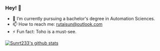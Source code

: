 ### Hey! 👋



<!-- - 🔭 I’m currently working on ... -->
- 🌱 I’m currently pursuing a bachelor's degree in Automation Sciences.
- 📫 How to reach me: rutaisun@outlook.com
- ⚡ Fun fact: Toho is a must-see.

[![Sunrt233's github stats](https://github-readme-stats.vercel.app/api?username=SunRt233&show_icons=true&theme=transparent)](https://github.com/anuraghazra/github-readme-stats)

<!--
**SunRt233/SunRt233** is a ✨ _special_ ✨ repository because its `README.md` (this file) appears on your GitHub profile.

Here are some ideas to get you started:

- 🔭 I’m currently working on ...
- 🌱 I’m currently learning ...
- 👯 I’m looking to collaborate on ...
- 🤔 I’m looking for help with ...
- 💬 Ask me about ...
- 📫 How to reach me: ...
- 😄 Pronouns: ...
- ⚡ Fun fact: ...
-->
